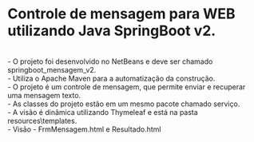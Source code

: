 # Controle de mensagem para WEB utilizando Java SpringBoot v2.

<br>
 - O projeto foi desenvolvido no NetBeans e deve ser chamado springboot_mensagem_v2.<br>
 - Utiliza o Apache Maven para a automatização da construção.<br>
 - O projeto é um controle de mensagem, que permite enviar e recuperar uma mensagem texto.<br>
 - As classes do projeto estão em um mesmo pacote chamado serviço.<br>
  - A visão é dinâmica utilizando Thymeleaf e está na pasta resources\templates.<br>
    - Visão - FrmMensagem.html e Resultado.html<br>
 